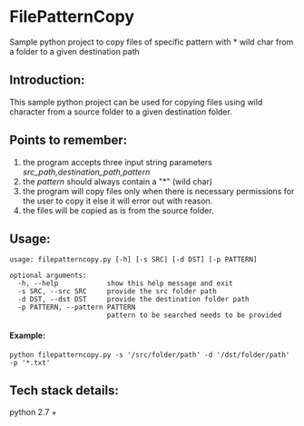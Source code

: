 # FilePatternCopy
Sample python project to copy files of specific pattern with * wild char from a folder to a given destination path

## Introduction:
  This sample python project can be used for copying files using wild character from a source folder to a given destination folder.
## Points to remember:
1. the program accepts three input string parameters *src_path,destination_path,pattern*
2. the *pattern* should always contain a "*" (wild char) 
3. the program will copy files only when there is necessary permissions for the user to copy it else it will error out with reason.
4. the files will be copied as is from the source folder.

## Usage:
```
usage: filepatterncopy.py [-h] [-s SRC] [-d DST] [-p PATTERN]

optional arguments:
  -h, --help            show this help message and exit
  -s SRC, --src SRC     provide the src folder path
  -d DST, --dst DST     provide the destination folder path
  -p PATTERN, --pattern PATTERN
                        pattern to be searched needs to be provided
```
#### Example:
```
python filepatterncopy.py -s '/src/folder/path' -d '/dst/folder/path' -p '*.txt'
```
## Tech stack details:
python 2.7 +
